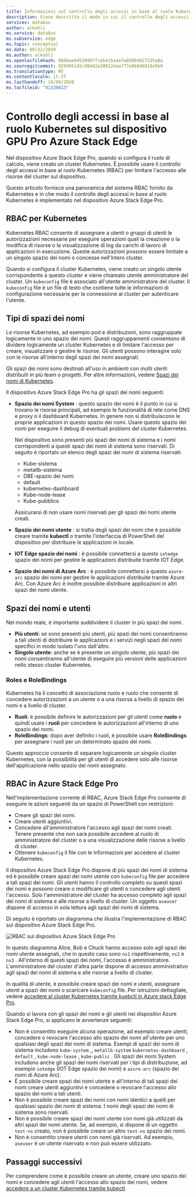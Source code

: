 ```yaml
---
title: Informazioni sul controllo degli accessi in base al ruolo Kubernetes nel dispositivo Azure Stack Edge Pro | Microsoft Docs
description: Viene descritto il modo in cui il controllo degli accessi in base al ruolo Kubernetes viene eseguito in un dispositivo Pro Azure Stack Edge
services: databox
author: alkohli
ms.service: databox
ms.subservice: edge
ms.topic: conceptual
ms.date: 09/22/2020
ms.author: alkohli
ms.openlocfilehash: 0880ae64520997fc6b41ba4a7e8508d927235a8a
ms.sourcegitcommit: 829d951d5c90442a38012daaf77e86046018e5b9
ms.translationtype: MT
ms.contentlocale: it-IT
ms.lasthandoff: 10/09/2020
ms.locfileid: "91320813"
---
```

# <a name="kubernetes-role-based-access-control-on-your-azure-stack-edge-pro-gpu-device"></a>Controllo degli accessi in base al ruolo Kubernetes sul dispositivo GPU Pro Azure Stack Edge


Nel dispositivo Azure Stack Edge Pro, quando si configura il ruolo di calcolo, viene creato un cluster Kubernetes. È possibile usare il controllo degli accessi in base al ruolo Kubernetes (RBAC) per limitare l'accesso alle risorse del cluster sul dispositivo.

Questo articolo fornisce una panoramica del sistema RBAC fornito da Kubernetes e in che modo il controllo degli accessi in base al ruolo Kubernetes è implementato nel dispositivo Azure Stack Edge Pro. 

## <a name="rbac-for-kubernetes"></a>RBAC per Kubernetes

Kubernetes RBAC consente di assegnare a utenti o gruppi di utenti le autorizzazioni necessarie per eseguire operazioni quali la creazione o la modifica di risorse o la visualizzazione di log da carichi di lavoro di applicazioni in esecuzione. Queste autorizzazioni possono essere limitate a un singolo spazio dei nomi o concesse nell'intero cluster. 

Quando si configura il cluster Kubernetes, viene creato un singolo utente corrispondente a questo cluster e viene chiamato utente amministratore del cluster.  Un `kubeconfig` file è associato all'utente amministratore del cluster. Il `kubeconfig` file è un file di testo che contiene tutte le informazioni di configurazione necessarie per la connessione al cluster per autenticare l'utente.

## <a name="namespaces-types"></a>Tipi di spazi dei nomi

Le risorse Kubernetes, ad esempio pod e distribuzioni, sono raggruppate logicamente in uno spazio dei nomi. Questi raggruppamenti consentono di dividere logicamente un cluster Kubernetes e di limitare l'accesso per creare, visualizzare o gestire le risorse. Gli utenti possono interagire solo con le risorse all'interno degli spazi dei nomi assegnati.

Gli spazi dei nomi sono destinati all'uso in ambienti con molti utenti distribuiti in più team o progetti. Per altre informazioni, vedere [Spazi dei nomi di Kubernetes](https://kubernetes.io/docs/concepts/overview/working-with-objects/namespaces/).

Il dispositivo Azure Stack Edge Pro ha gli spazi dei nomi seguenti:

- **Spazio dei nomi System** : questo spazio dei nomi è il punto in cui si trovano le risorse principali, ad esempio le funzionalità di rete come DNS e proxy o il dashboard Kubernetes. In genere non si distribuiscono le proprie applicazioni in questo spazio dei nomi. Usare questo spazio dei nomi per eseguire il debug di eventuali problemi del cluster Kubernetes. 

    Nel dispositivo sono presenti più spazi dei nomi di sistema e i nomi corrispondenti a questi spazi dei nomi di sistema sono riservati. Di seguito è riportato un elenco degli spazi dei nomi di sistema riservati: 
    - Kube-sistema
    - metallb-sistema
    - DBE-spazio dei nomi
    - default
    - kubernetes-dashboard
    - Kube-node-lease
    - Kube-pubblico


    Assicurarsi di non usare nomi riservati per gli spazi dei nomi utente creati. 
<!--- **default namespace** - This namespace is where pods and deployments are created by default when none is provided and you have admin access to this namespace. When you interact with the Kubernetes API, such as with `kubectl get pods`, the default namespace is used when none is specified.-->

- **Spazio dei nomi utente** : si tratta degli spazi dei nomi che è possibile creare tramite **kubectl** o tramite l'interfaccia di PowerShell del dispositivo per distribuire le applicazioni in locale.
 
- **IOT Edge spazio dei nomi** : è possibile connettersi a questo `iotedge` spazio dei nomi per gestire le applicazioni distribuite tramite IOT Edge.

- **Spazio dei nomi di Azure Arc** : è possibile connettersi a questo `azure-arc` spazio dei nomi per gestire le applicazioni distribuite tramite Azure Arc. Con Azure Arc è inoltre possibile distribuire applicazioni in altri spazi dei nomi utente. 

## <a name="namespaces-and-users"></a>Spazi dei nomi e utenti

Nel mondo reale, è importante suddividere il cluster in più spazi dei nomi. 

- **Più utenti**: se sono presenti più utenti, più spazi dei nomi consentiranno a tali utenti di distribuire le applicazioni e i servizi negli spazi dei nomi specifici in modo isolato l'uno dall'altro. 
- **Singolo utente**: anche se è presente un singolo utente, più spazi dei nomi consentiranno all'utente di eseguire più versioni delle applicazioni nello stesso cluster Kubernetes.

### <a name="roles-and-rolebindings"></a>Roles e RoleBindings

Kubernetes ha il concetto di associazione ruolo e ruolo che consente di concedere autorizzazioni a un utente o a una risorsa a livello di spazio dei nomi e a livello di cluster. 

- **Ruoli**: è possibile definire le autorizzazioni per gli utenti come **ruolo** e quindi usare i **ruoli** per concedere le autorizzazioni all'interno di uno spazio dei nomi. 
- **RoleBindings**: dopo aver definito i ruoli, è possibile usare **RoleBindings** per assegnare i ruoli per un determinato spazio dei nomi. 

Questo approccio consente di separare logicamente un singolo cluster Kubernetes, con la possibilità per gli utenti di accedere solo alle risorse dell'applicazione nello spazio dei nomi assegnato. 

## <a name="rbac-on-azure-stack-edge-pro"></a>RBAC in Azure Stack Edge Pro

Nell'implementazione corrente di RBAC, Azure Stack Edge Pro consente di eseguire le azioni seguenti da un spazio di PowerShell con restrizioni:

- Creare gli spazi dei nomi.  
- Creare utenti aggiuntivi.
- Concedere all'amministratore l'accesso agli spazi dei nomi creati. Tenere presente che non sarà possibile accedere al ruolo di amministratore del cluster o a una visualizzazione delle risorse a livello di cluster.
- Ottenere `kubeconfig` il file con le informazioni per accedere al cluster Kubernetes.


Il dispositivo Azure Stack Edge Pro dispone di più spazi dei nomi di sistema ed è possibile creare spazi dei nomi utente con `kubeconfig` file per accedere a tali spazi dei nomi. Gli utenti hanno il controllo completo su questi spazi dei nomi e possono creare o modificare gli utenti o concedere agli utenti l'accesso. Solo l'amministratore del cluster ha accesso completo agli spazi dei nomi di sistema e alle risorse a livello di cluster. Un oggetto `aseuser` dispone di accesso in sola lettura agli spazi dei nomi di sistema.

Di seguito è riportato un diagramma che illustra l'implementazione di RBAC sul dispositivo Azure Stack Edge Pro.

![RBAC sul dispositivo Azure Stack Edge Pro](./media/azure-stack-edge-gpu-kubernetes-rbac/rbac-view-1.png)

In questo diagramma Alice, Bob e Chuck hanno accesso solo agli spazi dei nomi utente assegnati, che in questo caso sono `ns1` rispettivamente, `ns2` e `ns3` . All'interno di questi spazi dei nomi, l'accesso è amministratore. L'amministratore del cluster d'altra parte dispone di accesso amministrativo agli spazi dei nomi di sistema e alle risorse a livello di cluster.

In qualità di utente, è possibile creare spazi dei nomi e utenti, assegnare utenti a spazi dei nomi o scaricare `kubeconfig` file. Per istruzioni dettagliate, vedere [accedere al cluster Kubernetes tramite kuebctl in Azure stack Edge Pro](azure-stack-edge-gpu-create-kubernetes-cluster.md).


Quando si lavora con gli spazi dei nomi e gli utenti nei dispositivi Azure Stack Edge Pro, si applicano le avvertenze seguenti:

- Non è consentito eseguire alcuna operazione, ad esempio creare utenti, concedere o revocare l'accesso allo spazio dei nomi all'utente per uno qualsiasi degli spazi dei nomi di sistema. Esempi di spazi dei nomi di sistema includono `kube-system` ,, `metallb-system` `kubernetes-dashboard` , `default` , `kube-node-lease` , `kube-public` . Gli spazi dei nomi System includono anche gli spazi dei nomi riservati per i tipi di distribuzione, ad esempio `iotedge` (IOT Edge spazio dei nomi) e `azure-arc` (spazio dei nomi di Azure Arc).
- È possibile creare spazi dei nomi utente e all'interno di tali spazi dei nomi creare utenti aggiuntivi e concedere o revocare l'accesso allo spazio dei nomi a tali utenti.
- Non è possibile creare spazi dei nomi con nomi identici a quelli per qualsiasi spazio dei nomi di sistema. I nomi degli spazi dei nomi di sistema sono riservati.  
- Non è possibile creare spazi dei nomi utente con nomi già utilizzati da altri spazi dei nomi utente. Se, ad esempio, si dispone di un oggetto `test-ns` creato, non è possibile creare un altro `test-ns` spazio dei nomi.
- Non è consentito creare utenti con nomi già riservati. Ad esempio, `aseuser` è un utente riservato e non può essere utilizzato.


## <a name="next-steps"></a>Passaggi successivi

Per comprendere come è possibile creare un utente, creare uno spazio dei nomi e concedere agli utenti l'accesso allo spazio dei nomi, vedere [accedere a un cluster Kubernetes tramite kubectl](azure-stack-edge-gpu-create-kubernetes-cluster.md).

